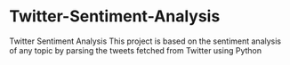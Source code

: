 # Twitter-Sentiment-Analysis
Twitter Sentiment Analysis This project is based on the sentiment analysis of any topic by parsing the tweets fetched from Twitter using Python
